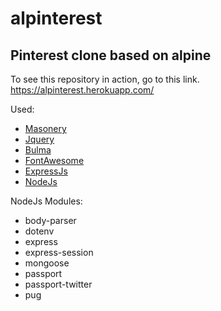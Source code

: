 # alpinterest
## Pinterest clone based on alpine

To see this repository in action, go to this link. https://alpinterest.herokuapp.com/

Used:
  * [Masonery](http//masonry.desandro.com/)
  * [Jquery](http://jquery.com/)
  * [Bulma](http://bulma.io/)
  * [FontAwesome](http://fontawesome.io/icons/)
  * [ExpressJs](https://expressjs.com/)
  * [NodeJs](https://nodejs.org/en/)
  
NodeJs Modules: 
* body-parser
* dotenv
* express
* express-session
* mongoose
* passport
* passport-twitter
* pug
  
  
